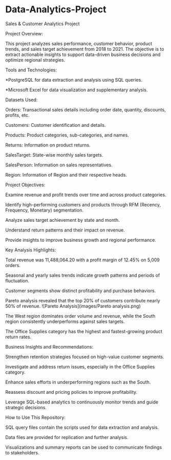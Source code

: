 # Data-Analytics-Project
Sales & Customer Analytics Project


Project Overview:

This project analyzes sales performance, customer behavior, product trends, and sales target achievement from 2018 to 2021. The objective is to extract actionable insights to support data-driven business decisions and optimize regional strategies.


Tools and Technologies:

*PostgreSQL for data extraction and analysis using SQL queries.

*Microsoft Excel for data visualization and supplementary analysis.



Datasets Used:

Orders: Transactional sales details including order date, quantity, discounts, profits, etc.

Customers: Customer identification and details.

Products: Product categories, sub-categories, and names.

Returns: Information on product returns.

SalesTarget: State-wise monthly sales targets.

SalesPerson: Information on sales representatives.

Region: Information of Region and their respective heads.


Project Objectives:

Examine revenue and profit trends over time and across product categories.

Identify high-performing customers and products through RFM (Recency, Frequency, Monetary) segmentation.

Analyze sales target achievement by state and month.

Understand return patterns and their impact on revenue.

Provide insights to improve business growth and regional performance.


Key Analysis Highlights:

Total revenue was 11,488,064.20 with a profit margin of 12.45% on 5,009 orders.

Seasonal and yearly sales trends indicate growth patterns and periods of fluctuation.

Customer segments show distinct profitability and purchase behaviors.

Pareto analysis revealed that the top 20% of customers contribute nearly 50% of revenue.
![Pareto Analysis](images/Pareto analysis.png)


The West region dominates order volume and revenue, while the South region consistently underperforms against sales targets.

The Office Supplies category has the highest and fastest-growing product return rates.


Business Insights and Recommendations:

Strengthen retention strategies focused on high-value customer segments.

Investigate and address return issues, especially in the Office Supplies category.

Enhance sales efforts in underperforming regions such as the South.

Reassess discount and pricing policies to improve profitability.

Leverage SQL-based analytics to continuously monitor trends and guide strategic decisions.


How to Use This Repository:

SQL query files contain the scripts used for data extraction and analysis.

Data files are provided for replication and further analysis.

Visualizations and summary reports can be used to communicate findings to stakeholders.
